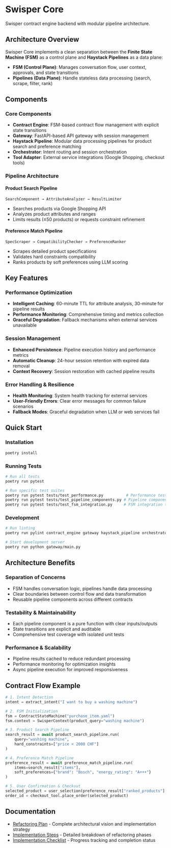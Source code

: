 # Swisper Core

Swisper contract engine backend with modular pipeline architecture.

## Architecture Overview

Swisper Core implements a clean separation between the **Finite State Machine (FSM)** as a control plane and **Haystack Pipelines** as a data plane:

- **FSM (Control Plane)**: Manages conversation flow, user context, approvals, and state transitions
- **Pipelines (Data Plane)**: Handle stateless data processing (search, scrape, filter, rank)

## Components

### Core Components
- **Contract Engine**: FSM-based contract flow management with explicit state transitions
- **Gateway**: FastAPI-based API gateway with session management
- **Haystack Pipeline**: Modular data processing pipelines for product search and preference matching
- **Orchestrator**: Intent routing and session orchestration
- **Tool Adapter**: External service integrations (Google Shopping, checkout tools)

### Pipeline Architecture

#### Product Search Pipeline
```
SearchComponent → AttributeAnalyzer → ResultLimiter
```
- Searches products via Google Shopping API
- Analyzes product attributes and ranges
- Limits results (≤50 products) or requests constraint refinement

#### Preference Match Pipeline
```
SpecScraper → CompatibilityChecker → PreferenceRanker
```
- Scrapes detailed product specifications
- Validates hard constraints compatibility
- Ranks products by soft preferences using LLM scoring

## Key Features

### Performance Optimization
- **Intelligent Caching**: 60-minute TTL for attribute analysis, 30-minute for pipeline results
- **Performance Monitoring**: Comprehensive timing and metrics collection
- **Graceful Degradation**: Fallback mechanisms when external services unavailable

### Session Management
- **Enhanced Persistence**: Pipeline execution history and performance metrics
- **Automatic Cleanup**: 24-hour session retention with expired data removal
- **Context Recovery**: Session restoration with cached pipeline results

### Error Handling & Resilience
- **Health Monitoring**: System health tracking for external services
- **User-Friendly Errors**: Clear error messages for common failure scenarios
- **Fallback Modes**: Graceful degradation when LLM or web services fail

## Quick Start

### Installation
```bash
poetry install
```

### Running Tests
```bash
# Run all tests
poetry run pytest

# Run specific test suites
poetry run pytest tests/test_performance.py          # Performance tests
poetry run pytest tests/test_pipeline_components.py # Pipeline component tests
poetry run pytest tests/test_fsm_integration.py     # FSM integration tests
```

### Development
```bash
# Run linting
poetry run pylint contract_engine gateway haystack_pipeline orchestrator tool_adapter

# Start development server
poetry run python gateway/main.py
```

## Architecture Benefits

### Separation of Concerns
- FSM handles conversation logic, pipelines handle data processing
- Clear boundaries between control flow and data transformation
- Reusable pipeline components across different contracts

### Testability & Maintainability
- Each pipeline component is a pure function with clear inputs/outputs
- State transitions are explicit and auditable
- Comprehensive test coverage with isolated unit tests

### Performance & Scalability
- Pipeline results cached to reduce redundant processing
- Performance monitoring for optimization insights
- Async pipeline execution for improved responsiveness

## Contract Flow Example

```python
# 1. Intent Detection
intent = extract_intent("I want to buy a washing machine")

# 2. FSM Initialization
fsm = ContractStateMachine("purchase_item.yaml")
fsm.context = SwisperContext(product_query="washing machine")

# 3. Product Search Pipeline
search_result = await product_search_pipeline.run(
    query="washing machine",
    hard_constraints=["price < 2000 CHF"]
)

# 4. Preference Match Pipeline  
preference_result = await preference_match_pipeline.run(
    items=search_result["items"],
    soft_preferences={"brand": "Bosch", "energy_rating": "A+++"}
)

# 5. User Confirmation & Checkout
selected_product = user_selection(preference_result["ranked_products"][:3])
order_id = checkout_tool.place_order(selected_product)
```

## Documentation

- [Refactoring Plan](docs/REFACTORING_PLAN.md) - Complete architectural vision and implementation strategy
- [Implementation Steps](docs/IMPLEMENTATION_STEPS.md) - Detailed breakdown of refactoring phases
- [Implementation Checklist](docs/IMPLEMENTATION_CHECKLIST.md) - Progress tracking and completion status
